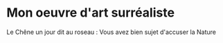 # Mon oeuvre d'art surréaliste
Le Chêne un jour dit au roseau :
Vous avez bien sujet d'accuser la Nature
